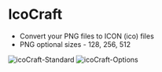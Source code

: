 # IcoCraft
- Convert your PNG files to ICON (ico) files
- PNG optional sizes - 128, 256, 512


![icoCraft-Standard](https://github.com/TwwcTech/IcoCraft/assets/71518263/8c262b8f-b2b0-4c44-b8df-854feaee29a3)
![icoCraft-Options](https://github.com/TwwcTech/IcoCraft/assets/71518263/0598078b-37f7-4a3d-b4d2-03214597fc7c)

